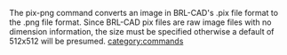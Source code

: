 The pix-png command converts an image in BRL-CAD's .pix file format to
the .png file format. Since BRL-CAD pix files are raw image files with
no dimension information, the size must be specified otherwise a default
of 512x512 will be presumed.
[category:commands](category:commands.md)
